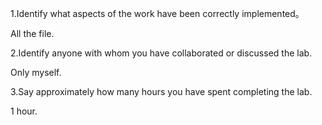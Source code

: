 1.Identify what aspects of the work have been correctly implemented。


All the file.

2.Identify anyone with whom you have collaborated or discussed the lab.


Only myself.

3.Say approximately how many hours you have spent completing the lab.


1 hour.